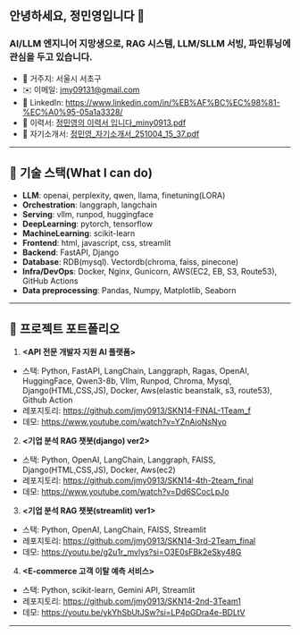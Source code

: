 ## 안녕하세요, **정민영**입니다 👋

### **AI/LLM 엔지니어** 지망생으로, RAG 시스템, LLM/SLLM 서빙, 파인튜닝에 관심을 두고 있습니다.

- 📍 거주지: 서울시 서초구
- ✉️ 이메일: <jmy09131@gmail.com>
- 💼 LinkedIn: <https://www.linkedin.com/in/%EB%AF%BC%EC%98%81-%EC%A0%95-05a1a3328/>
- 📄 이력서: [정민영의 이력서 입니다_miny0913.pdf](../../Users/miny0/Downloads/%EC%A0%95%EB%AF%BC%EC%98%81%EC%9D%98%20%EC%9D%B4%EB%A0%A5%EC%84%9C%20%EC%9E%85%EB%8B%88%EB%8B%A4_miny0913.pdf)
- 📄 자기소개서: [정민영_자기소개서_251004_15_37.pdf](../../Users/miny0/Downloads/%EC%A0%95%EB%AF%BC%EC%98%81_%EC%9E%90%EA%B8%B0%EC%86%8C%EA%B0%9C%EC%84%9C_251004_15_37.pdf)
---

## 🔎 기술 스택(What I can do)
- **LLM**: openai, perplexity, qwen, llama, finetuning(LORA)
- **Orchestration**: langgraph, langchain
- **Serving**: vllm, runpod, huggingface
- **DeepLearning**: pytorch, tensorflow
- **MachineLearning**: scikit-learn
- **Frontend**: html, javascript, css, streamlit
- **Backend**: FastAPI, Django
- **Database**: RDB(mysql). Vectordb(chroma, faiss, pinecone)
- **Infra/DevOps**: Docker, Nginx, Gunicorn, AWS(EC2, EB, S3, Route53), GitHub Actions
- **Data preprocessing**: Pandas, Numpy, Matplotlib, Seaborn

---

## 🚀 프로젝트 포트폴리오

1) **<API 전문 개발자 지원 AI 플랫폼>**  
- 스택: Python, FastAPI, LangChain, Langgraph, Ragas, OpenAI, HuggingFace, Qwen3-8b, Vllm, Runpod, Chroma, Mysql, Django(HTML,CSS,JS), Docker, Aws(elastic beanstalk, s3, route53), Github Action
- 레포지토리: https://github.com/jmy0913/SKN14-FINAL-1Team_f
- 데모: https://www.youtube.com/watch?v=YZnAioNsNyo

2) **<기업 분석 RAG 챗봇(django) ver2>**  
- 스택: Python, OpenAI, LangChain, Langgraph, FAISS, Django(HTML,CSS,JS), Docker, Aws(ec2)
- 레포지토리: <https://github.com/jmy0913/SKN14-4th-2team_final>
- 데모: <https://www.youtube.com/watch?v=Dd6SCocLpJo> 

3) **<기업 분석 RAG 챗봇(streamlit) ver1>** 
- 스택: Python, OpenAI, LangChain, FAISS, Streamlit
- 레포지토리: <https://github.com/jmy0913/SKN14-3rd-2Team_final>
- 데모: <https://youtu.be/g2u1r_mvlys?si=O3E0sFBk2eSky48G>

4) **<E-commerce 고객 이탈 예측 서비스>** 
- 스택: Python, scikit-learn, Gemini API, Streamlit
- 레포지토리: <https://github.com/jmy0913/SKN14-2nd-3Team1>
- 데모: <https://youtu.be/ykYhSbUtJSw?si=LP4pGDra4e-BDLtV>

---


